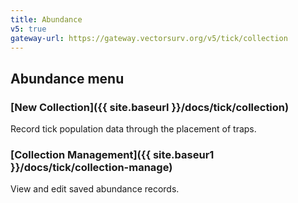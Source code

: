 ```yaml
---
title: Abundance
v5: true
gateway-url: https://gateway.vectorsurv.org/v5/tick/collection
---
```


## Abundance menu

### [New Collection]({{ site.baseurl }}/docs/tick/collection)

Record tick population data through the placement of traps.

### [Collection Management]({{ site.baseur1 }}/docs/tick/collection-manage)

View and edit saved abundance records.
